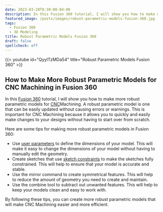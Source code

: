 ```yaml
---
date: 2023-03-28T8:30:00-04:00
description: In this Fusion 360 tutorial, I will show you how to make more robust parametric models for CNC Machining. A robust parametric model is one that can be easily updated without causing errors or warnings.
featured_image: /posts/images/robust-parametric-models-fusion-360.jpg
tags:
  - Fusion 360
  - 3D Modeling
title: Robust Parametric Models Fusion 360
draft: false
spellcheck: off
---
```


{{< youtube id="QyylTzMDa54" title="Robust Parametric Models Fusion 360" >}}

## How to Make More Robust Parametric Models for CNC Machining in Fusion 360

In this [Fusion 360](../3d-modeling/fusion-360/fusion-360.md) tutorial, I will show you how to make more robust parametric models for [CNC](../courses/time-based-strategies/2023-fall/09-digital-fabrication/cnc.md)Machining. A robust parametric model is one that can be easily updated without causing errors or warnings. This is important for CNC Machining because it allows you to quickly and easily make changes to your designs without having to start over from scratch.

Here are some tips for making more robust parametric models in Fusion 360:

- Use [user parameters](../3d-modeling/fusion-360/fusion-360-basic-user-parameters.md) to define the dimensions of your model. This will make it easy to change the dimensions of your model without having to manually edit the geometry.
- Create sketches that use [sketch constraints](../3d-modeling/fusion-360/fusion-360-sketch-constraints.md) to make the sketches fully constrained. This will help to ensure that your model is accurate and stable.
- Use the mirror command to create symmetrical features. This will help to reduce the amount of geometry you need to create and maintain.
- Use the combine tool to subtract out unwanted features. This will help to keep your models clean and easy to work with.

By following these tips, you can create more robust parametric models that will make CNC Machining easier and more efficient.
